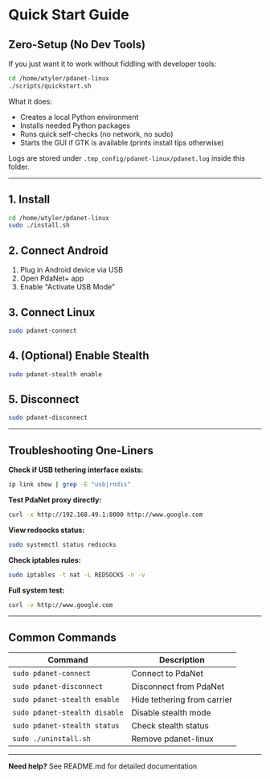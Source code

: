 # Quick Start Guide

## Zero-Setup (No Dev Tools)

If you just want it to work without fiddling with developer tools:

```bash
cd /home/wtyler/pdanet-linux
./scripts/quickstart.sh
```

What it does:
- Creates a local Python environment
- Installs needed Python packages
- Runs quick self-checks (no network, no sudo)
- Starts the GUI if GTK is available (prints install tips otherwise)

Logs are stored under `.tmp_config/pdanet-linux/pdanet.log` inside this folder.

---

## 1. Install

```bash
cd /home/wtyler/pdanet-linux
sudo ./install.sh
```

## 2. Connect Android

1. Plug in Android device via USB
2. Open PdaNet+ app
3. Enable "Activate USB Mode"

## 3. Connect Linux

```bash
sudo pdanet-connect
```

## 4. (Optional) Enable Stealth

```bash
sudo pdanet-stealth enable
```

## 5. Disconnect

```bash
sudo pdanet-disconnect
```

---

## Troubleshooting One-Liners

**Check if USB tethering interface exists:**
```bash
ip link show | grep -E "usb|rndis"
```

**Test PdaNet proxy directly:**
```bash
curl -x http://192.168.49.1:8000 http://www.google.com
```

**View redsocks status:**
```bash
sudo systemctl status redsocks
```

**Check iptables rules:**
```bash
sudo iptables -t nat -L REDSOCKS -n -v
```

**Full system test:**
```bash
curl -v http://www.google.com
```

---

## Common Commands

| Command | Description |
|---------|-------------|
| `sudo pdanet-connect` | Connect to PdaNet |
| `sudo pdanet-disconnect` | Disconnect from PdaNet |
| `sudo pdanet-stealth enable` | Hide tethering from carrier |
| `sudo pdanet-stealth disable` | Disable stealth mode |
| `sudo pdanet-stealth status` | Check stealth status |
| `sudo ./uninstall.sh` | Remove pdanet-linux |

---

**Need help?** See README.md for detailed documentation
